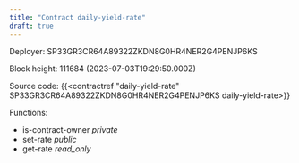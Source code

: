```yaml
---
title: "Contract daily-yield-rate"
draft: true
---
```

Deployer: SP33GR3CR64A89322ZKDN8G0HR4NER2G4PENJP6KS


 



Block height: 111684 (2023-07-03T19:29:50.000Z)

Source code: {{<contractref "daily-yield-rate" SP33GR3CR64A89322ZKDN8G0HR4NER2G4PENJP6KS daily-yield-rate>}}

Functions:

* is-contract-owner _private_
* set-rate _public_
* get-rate _read_only_
